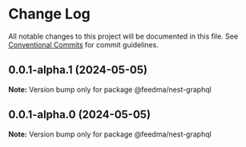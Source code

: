 # Change Log

All notable changes to this project will be documented in this file.
See [Conventional Commits](https://conventionalcommits.org) for commit guidelines.

## 0.0.1-alpha.1 (2024-05-05)

**Note:** Version bump only for package @feedma/nest-graphql





## 0.0.1-alpha.0 (2024-05-05)

**Note:** Version bump only for package @feedma/nest-graphql
